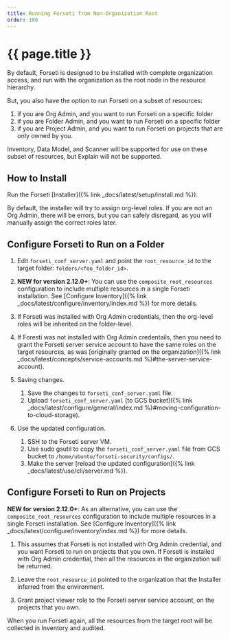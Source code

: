 ```yaml
---
title: Running Forseti from Non-Organization Root
order: 100
---
```


# {{ page.title }}

By default, Forseti is designed to be installed with complete
organization access, and run with the organization as the root node in the
resource hierarchy.

But, you also have the option to run Forseti on a subset of resources:
1. if you are Org Admin, and you want to run Forseti on a specific folder
1. if you are Folder Admin, and you want to run Forseti on a specific folder
1. if you are Project Admin, and you want to run Forseti on projects
that are only owned by you.

Inventory, Data Model, and Scanner will be supported for use on these subset
of resources, but Explain will not be supported.

## How to Install

Run the Forseti [Installer]({% link _docs/latest/setup/install.md %}).

By default, the installer will try to assign org-level roles. If you are not
an Org Admin, there will be errors, but you can safely disregard, as you will
manually assign the correct roles later.

## Configure Forseti to Run on a Folder

1. Edit `forseti_conf_server.yaml` and point the `root_resource_id`
to the target folder:
`folders/<foo_folder_id>`.

1. **NEW for version 2.12.0+**: You can use the `composite_root_resources`
   configuration to include multiple resources in a single Forseti installation.
   See [Configure Inventory]({% link _docs/latest/configure/inventory/index.md %})
   for more details.

1. If Forseti was installed with Org Admin credentials, then the org-level
   roles will be inherited on the folder-level.

1. If Foresti was not installed with Org Admin credentails, then you need
   to grant the Forseti server service account to have the same roles on the
   target resources, as was [originally granted on the
   organization]({% link _docs/latest/concepts/service-accounts.md %}#the-server-service-account).

1. Saving changes.
   1. Save the changes to `forseti_conf_server.yaml` file.
   1. Upload `forseti_conf_server.yaml` [to GCS bucket]({% link _docs/latest/configure/general/index.md %}#moving-configuration-to-cloud-storage).

1. Use the updated configuration.
   1. SSH to the Forseti server VM.
   1. Use sudo gsutil to copy the `forseti_conf_server.yaml` file from GCS
   bucket to `/home/ubuntu/forseti-security/configs/`.
   1. Make the server [reload the updated configuration]({% link _docs/latest/use/cli/server.md %}).

## Configure Forseti to Run on Projects

**NEW for version 2.12.0+**: As an alternative, you can use the
`composite_root_resources` configuration to include multiple resources in a
single Forseti installation.
See [Configure Inventory]({% link _docs/latest/configure/inventory/index.md %})
for more details.

1. This assumes that Forseti is not installed with Org Admin credential, and
you want Forseti to run on projects that you own. If Forseti is installed
with Org Admin credential, then all the resources in the organization
will be returned.

1. Leave the `root_resource_id` pointed to the organization that the Installer
inferred from the environment.

1. Grant project viewer role to the Forseti server service account,
on the projects that you own.

When you run Forseti again, all the resources from the target root
will be collected in Inventory and audited.
